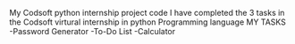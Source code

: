 My Codsoft python internship project code
I have completed the 3 tasks in the Codsoft virtural internship in python Programming language
MY TASKS
-Password Generator
-To-Do List
-Calculator
